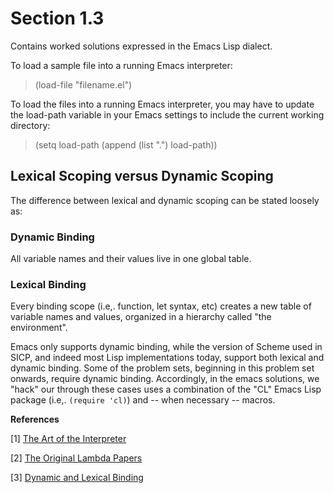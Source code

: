 Section 1.3
=========== 

Contains worked solutions expressed in the Emacs Lisp dialect.

To load a sample file into a running Emacs interpreter:

> (load-file "filename.el")

To load the files into a running Emacs interpreter, you may have to update the load-path variable in your Emacs settings to include the current working directory:

> (setq load-path (append (list ".") load-path))

Lexical Scoping versus Dynamic Scoping
-------------------------------------- 

The difference between lexical and dynamic scoping can be stated loosely as:

### Dynamic Binding 
All variable names and their values live in one global table.

### Lexical Binding
Every binding scope (i.e,. function, let syntax, etc) creates a new table of variable names and values, organized in a hierarchy called "the environment".

Emacs only supports dynamic binding, while the version of Scheme used in SICP, and indeed most Lisp implementations today, support both lexical and dynamic binding. Some of the problem sets, beginning in this problem set onwards, require dynamic binding. Accordingly, in the emacs solutions, we "hack" our through these cases uses a combination of the "CL" Emacs Lisp package (i.e,. ```(require 'cl)```) and -- when necessary -- macros.

**References**

[1] [The Art of the Interpreter](http://dspace.mit.edu/bitstream/handle/1721.1/6094/AIM-453.pdf)

[2] [The Original Lambda Papers](http://library.readscheme.org/page1.html)

[3] [Dynamic and Lexical Binding](http://emacswiki.org/emacs/DynamicBindingVsLexicalBinding)
